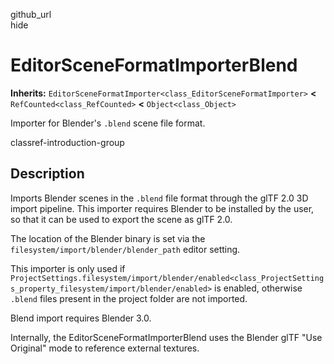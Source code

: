 github\_url  
hide

# EditorSceneFormatImporterBlend

**Inherits:**
`EditorSceneFormatImporter<class_EditorSceneFormatImporter>` **&lt;**
`RefCounted<class_RefCounted>` **&lt;** `Object<class_Object>`

Importer for Blender's `.blend` scene file format.

classref-introduction-group

## Description

Imports Blender scenes in the `.blend` file format through the glTF 2.0
3D import pipeline. This importer requires Blender to be installed by
the user, so that it can be used to export the scene as glTF 2.0.

The location of the Blender binary is set via the
`filesystem/import/blender/blender_path` editor setting.

This importer is only used if
`ProjectSettings.filesystem/import/blender/enabled<class_ProjectSettings_property_filesystem/import/blender/enabled>`
is enabled, otherwise `.blend` files present in the project folder are
not imported.

Blend import requires Blender 3.0.

Internally, the EditorSceneFormatImporterBlend uses the Blender glTF
"Use Original" mode to reference external textures.

